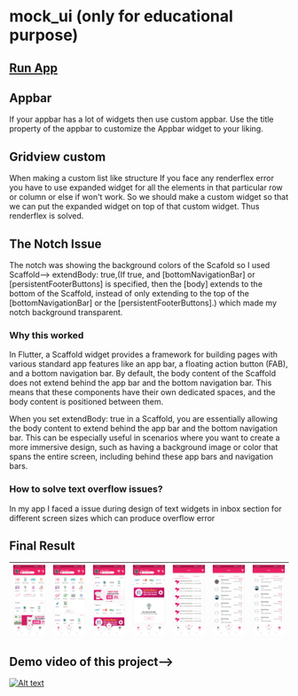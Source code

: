 # mock_ui (only for educational purpose)

## [Run App](https://github.com/Istiaq66/MentorShip/blob/master/bkash_ui/app-release.apk)

## Appbar

If your appbar has a lot of widgets then use custom appbar. Use the title property of the appbar to customize the 
Appbar widget to your liking.


## Gridview custom

When making a custom list like structure If you face any renderflex error you have to use expanded widget for all the elements in that particular row or column or else if won't work. So we should make a custom widget so that we can put the expanded widget on top of that custom widget. Thus renderflex is solved.


## The Notch Issue

The notch was showing the background colors of the Scafold so I used Scaffold--> extendBody: true,(If true, and [bottomNavigationBar] or [persistentFooterButtons] is specified, then the [body] extends to the bottom of the Scaffold, instead of only extending to the top of the [bottomNavigationBar] or the [persistentFooterButtons].)
which made my notch background transparent. 

### Why this worked 
In Flutter, a Scaffold widget provides a framework for building pages with various standard app features like an app bar, a floating action button (FAB), and a bottom navigation bar. By default, the body content of the Scaffold does not extend behind the app bar and the bottom navigation bar. This means that these components have their own dedicated spaces, and the body content is positioned between them.

When you set extendBody: true in a Scaffold, you are essentially allowing the body content to extend behind the app bar and the bottom navigation bar. This can be especially useful in scenarios where you want to create a more immersive design, such as having a background image or color that spans the entire screen, including behind these app bars and navigation bars.



### How to solve text overflow issues?


In my app I faced a issue during design of text widgets in inbox section for different screen sizes which can produce overflow error 




## Final Result

| ![Image 1](images/bk7.jpg) | ![Image 2](images/bk1.jpg) | ![Image 3](images/bk6.jpg) | ![Image 4](images/bk5.jpg) | ![Image 5](images/bk4.jpg) | ![Image 6](images/bk3.jpg) | ![Image 7](images/bk2.jpg) |
|:----------------------:|:----------------------:|:----------------------:|:----------------------:|:----------------------:|:----------------------:|:----------------------:|


## Demo video of this project-->
[![Alt text](https://img.youtube.com/vi/_ZRFRzpvhuI/0.jpg)](www.youtube.com/watch?v=_ZRFRzpvhuI)
